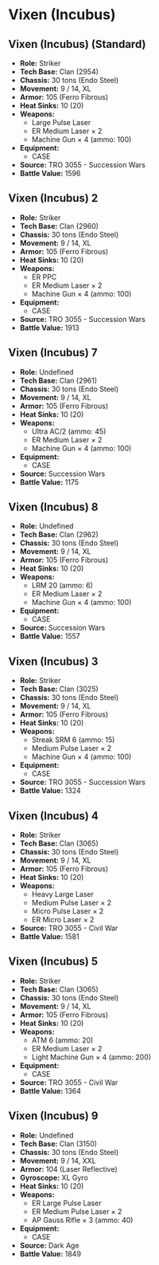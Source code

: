 # Vixen (Incubus)
## Vixen (Incubus) (Standard)
- **Role:** Striker
- **Tech Base:** Clan (2954)
- **Chassis:** 30 tons (Endo Steel)
- **Movement:** 9 / 14, XL
- **Armor:** 105 (Ferro Fibrous)
- **Heat Sinks:** 10 (20)
- **Weapons:**
  - Large Pulse Laser
  - ER Medium Laser × 2
  - Machine Gun × 4 (ammo: 100)
- **Equipment:**
  - CASE
- **Source:** TRO 3055 - Succession Wars
- **Battle Value:** 1596

## Vixen (Incubus) 2
- **Role:** Striker
- **Tech Base:** Clan (2960)
- **Chassis:** 30 tons (Endo Steel)
- **Movement:** 9 / 14, XL
- **Armor:** 105 (Ferro Fibrous)
- **Heat Sinks:** 10 (20)
- **Weapons:**
  - ER PPC
  - ER Medium Laser × 2
  - Machine Gun × 4 (ammo: 100)
- **Equipment:**
  - CASE
- **Source:** TRO 3055 - Succession Wars
- **Battle Value:** 1913

## Vixen (Incubus) 7
- **Role:** Undefined
- **Tech Base:** Clan (2961)
- **Chassis:** 30 tons (Endo Steel)
- **Movement:** 9 / 14, XL
- **Armor:** 105 (Ferro Fibrous)
- **Heat Sinks:** 10 (20)
- **Weapons:**
  - Ultra AC/2 (ammo: 45)
  - ER Medium Laser × 2
  - Machine Gun × 4 (ammo: 100)
- **Equipment:**
  - CASE
- **Source:** Succession Wars
- **Battle Value:** 1175

## Vixen (Incubus) 8
- **Role:** Undefined
- **Tech Base:** Clan (2962)
- **Chassis:** 30 tons (Endo Steel)
- **Movement:** 9 / 14, XL
- **Armor:** 105 (Ferro Fibrous)
- **Heat Sinks:** 10 (20)
- **Weapons:**
  - LRM 20 (ammo: 6)
  - ER Medium Laser × 2
  - Machine Gun × 4 (ammo: 100)
- **Equipment:**
  - CASE
- **Source:** Succession Wars
- **Battle Value:** 1557

## Vixen (Incubus) 3
- **Role:** Striker
- **Tech Base:** Clan (3025)
- **Chassis:** 30 tons (Endo Steel)
- **Movement:** 9 / 14, XL
- **Armor:** 105 (Ferro Fibrous)
- **Heat Sinks:** 10 (20)
- **Weapons:**
  - Streak SRM 6 (ammo: 15)
  - Medium Pulse Laser × 2
  - Machine Gun × 4 (ammo: 100)
- **Equipment:**
  - CASE
- **Source:** TRO 3055 - Succession Wars
- **Battle Value:** 1324

## Vixen (Incubus) 4
- **Role:** Striker
- **Tech Base:** Clan (3065)
- **Chassis:** 30 tons (Endo Steel)
- **Movement:** 9 / 14, XL
- **Armor:** 105 (Ferro Fibrous)
- **Heat Sinks:** 10 (20)
- **Weapons:**
  - Heavy Large Laser
  - Medium Pulse Laser × 2
  - Micro Pulse Laser × 2
  - ER Micro Laser × 2
- **Source:** TRO 3055 - Civil War
- **Battle Value:** 1581

## Vixen (Incubus) 5
- **Role:** Striker
- **Tech Base:** Clan (3065)
- **Chassis:** 30 tons (Endo Steel)
- **Movement:** 9 / 14, XL
- **Armor:** 105 (Ferro Fibrous)
- **Heat Sinks:** 10 (20)
- **Weapons:**
  - ATM 6 (ammo: 20)
  - ER Medium Laser × 2
  - Light Machine Gun × 4 (ammo: 200)
- **Equipment:**
  - CASE
- **Source:** TRO 3055 - Civil War
- **Battle Value:** 1364

## Vixen (Incubus) 9
- **Role:** Undefined
- **Tech Base:** Clan (3150)
- **Chassis:** 30 tons (Endo Steel)
- **Movement:** 9 / 14, XXL
- **Armor:** 104 (Laser Reflective)
- **Gyroscope:** XL Gyro
- **Heat Sinks:** 10 (20)
- **Weapons:**
  - ER Large Pulse Laser
  - ER Medium Pulse Laser × 2
  - AP Gauss Rifle × 3 (ammo: 40)
- **Equipment:**
  - CASE
- **Source:** Dark Age
- **Battle Value:** 1849

